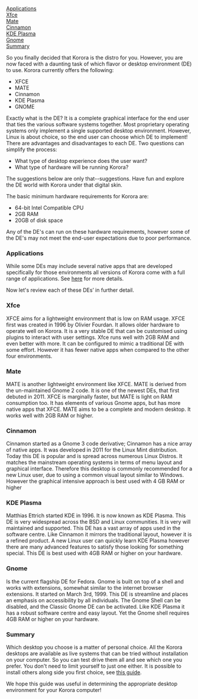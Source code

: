 [Applications](#Applications)  
[Xfce](#Xfce)  
[Mate](#Mate)  
[Cinnamon](#Cinnamon)  
[KDE Plasma](#Plasma)  
[Gnome](#Gnome)  
[Summary](#Summary)  

So you finally decided that Korora is the distro for you. However, you are now faced with a daunting task of which flavor or desktop environment (DE) to use. Korora currently offers the following: 
- XFCE 
- MATE 
- Cinnamon
- KDE Plasma 
- GNOME 

Exactly what is the DE? It is a complete graphical interface for the end user that ties the various software systems together. Most proprietary operating systems only implement a single supported desktop environment. However, Linux is about choice, so the end user can choose which DE to implement!
There are advantages and disadvantages to each DE. Two questions can simplify the process: 
- What type of desktop experience does the user want? 
- What type of hardware will be running Korora? 

The suggestions below are only that--suggestions. Have fun and explore the DE world with Korora under that digital skin.

The basic minimum hardware requirements for Korora are: 
- 64-bit Intel Compatible CPU 
- 2GB RAM
- 20GB of disk space 

Any of the DE's can run on these hardware requirements, however some of the DE's may not meet the end-user expectations due to poor performance.  


### Applications <a name="Applications"></a>
While some DEs may include several native apps that are developed specifically for those environments all versions of Korora come with a full range of applications. See [here](https://kororaproject.org/discover) for more details.

Now let's review each of these DEs’ in further detail.

### Xfce <a name="Xfce"></a>
XFCE aims for a lightweight environment that is low on RAM usage. XFCE first was created in 1996 by Olivier Fourdan. It allows older hardware to operate well on Korora. It is a very stable DE that can be customised using plugins to interact with user settings. Xfce runs well with 2GB RAM and even better with more. It can be configured to mimic a traditional DE with some effort. However it has fewer native apps when compared to the other four environments.

### Mate <a name="Mate"></a>
MATE is another lightweight environment like XFCE. MATE is derived from the un-maintained Gnome 2 code. It is one of the newest DEs, that first debuted in 2011. XFCE is marginally faster, but MATE is light on RAM consumption too. It has elements of various Gnome apps, but has more native apps that XFCE.  MATE aims to be a complete and modern desktop. It works well with 2GB RAM or higher.

### Cinnamon <a name="Cinnamon"></a>
Cinnamon started as a Gnome 3 code derivative; Cinnamon has a nice array of native apps.  It was developed in 2011 for the Linux Mint distribution. Today this DE is popular and is spread across numerous Linux Distros. It matches the mainstream operating systems in terms of menu layout and graphical interface. Therefore this desktop is commonly recommended for a new Linux user, due to using a common visual layout similar to Windows. However the graphical intensive approach is best used with 4 GB RAM or higher

### KDE Plasma <a name="Plasma"></a>
Matthias Ettrich started KDE in 1996. It is now known as KDE Plasma. This DE is very widespread across the BSD and Linux communities. It is very will maintained and supported. This DE has a vast array of apps used in the software centre. Like Cinnamon it mirrors the traditional layout, however it is a refined product. A new Linux user can quickly learn KDE Plasma however there are many advanced features to satisfy those looking for something special. This DE is best used with 4GB RAM or higher on your hardware.

### Gnome <a name="Gnome"></a>
Is the current flagship DE for Fedora. Gnome is built on top of a shell and works with extensions, somewhat similar to the internet browser extensions. It started on March 3rd, 1999. This DE is streamline and places an emphasis on accessibility by all individuals. The Gnome Shell can be disabled, and the Classic Gnome DE can be activated. Like KDE  Plasma it has a robust software centre and easy layout. Yet the Gnome shell requires 4GB RAM or higher on your hardware.

### Summary <a name="Summary"></a>
Which desktop you choose is a matter of personal choice. All the Korora desktops are available as live systems that can be tried without installation on your computer. So you can test drive them all and see which one you prefer. You don't need to limit yourself to just one either. It is possible to install others along side you first choice, see [this guide](https://kororaproject.org/support/documentation/installing-other-desktops). 

We hope this guide was useful in determining the appropriate desktop environment for your Korora computer!
